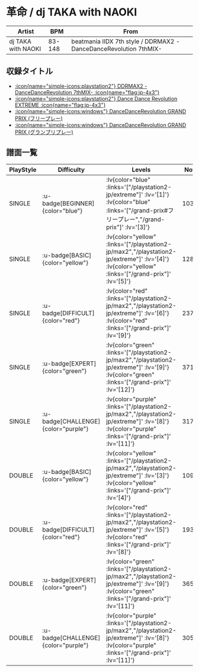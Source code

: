 # 革命 / dj TAKA with NAOKI

|Artist|BPM|From|
|------|---|----|
|dj TAKA with NAOKI|83-148|beatmania IIDX 7th style / DDRMAX2 -DanceDanceRevolution 7thMIX-|

## 収録タイトル

- [ :icon{name="simple-icons:playstation2"} DDRMAX2 -DanceDanceRevolution 7thMIX- :icon{name="flag:jp-4x3"} ](/playstation2-jp/max2)
- [ :icon{name="simple-icons:playstation2"} Dance Dance Revolution EXTREME :icon{name="flag:jp-4x3"} ](/playstation2-jp/extreme)
- [ :icon{name="simple-icons:windows"} DanceDanceRevolution GRAND PRIX (フリープレー)](/grand-prix#フリープレー)
- [ :icon{name="simple-icons:windows"} DanceDanceRevolution GRAND PRIX (グランプリプレー)](/grand-prix)

## 譜面一覧

|PlayStyle|Difficulty|Levels|Notes|Movie|
|---------|----------|------|-----|-----|
|SINGLE| :u-badge[BEGINNER]{color="blue"} | :lv{color="blue" :links='["/playstation2-jp/extreme"]' :lv='[1]'}  :lv{color="blue" :links='["/grand-prix#フリープレー","/grand-prix"]' :lv='[3]'} |103/0||
|SINGLE| :u-badge[BASIC]{color="yellow"} | :lv{color="yellow" :links='["/playstation2-jp/max2","/playstation2-jp/extreme"]' :lv='[4]'}  :lv{color="yellow" :links='["/grand-prix"]' :lv='[5]'} |128/32||
|SINGLE| :u-badge[DIFFICULT]{color="red"} | :lv{color="red" :links='["/playstation2-jp/max2","/playstation2-jp/extreme"]' :lv='[6]'}  :lv{color="red" :links='["/grand-prix"]' :lv='[9]'} |237/15||
|SINGLE| :u-badge[EXPERT]{color="green"} | :lv{color="green" :links='["/playstation2-jp/max2","/playstation2-jp/extreme"]' :lv='[9]'}  :lv{color="green" :links='["/grand-prix"]' :lv='[12]'} |371/7||
|SINGLE| :u-badge[CHALLENGE]{color="purple"} | :lv{color="purple" :links='["/playstation2-jp/max2","/playstation2-jp/extreme"]' :lv='[8]'}  :lv{color="purple" :links='["/grand-prix"]' :lv='[11]'} |317/7||
|DOUBLE| :u-badge[BASIC]{color="yellow"} | :lv{color="yellow" :links='["/playstation2-jp/max2","/playstation2-jp/extreme"]' :lv='[3]'}  :lv{color="yellow" :links='["/grand-prix"]' :lv='[4]'} |109/34||
|DOUBLE| :u-badge[DIFFICULT]{color="red"} | :lv{color="red" :links='["/playstation2-jp/max2","/playstation2-jp/extreme"]' :lv='[5]'}  :lv{color="red" :links='["/grand-prix"]' :lv='[8]'} |193/26||
|DOUBLE| :u-badge[EXPERT]{color="green"} | :lv{color="green" :links='["/playstation2-jp/max2","/playstation2-jp/extreme"]' :lv='[9]'}  :lv{color="green" :links='["/grand-prix"]' :lv='[11]'} |365/2||
|DOUBLE| :u-badge[CHALLENGE]{color="purple"} | :lv{color="purple" :links='["/playstation2-jp/max2","/playstation2-jp/extreme"]' :lv='[8]'}  :lv{color="purple" :links='["/grand-prix"]' :lv='[11]'} |305/2||
